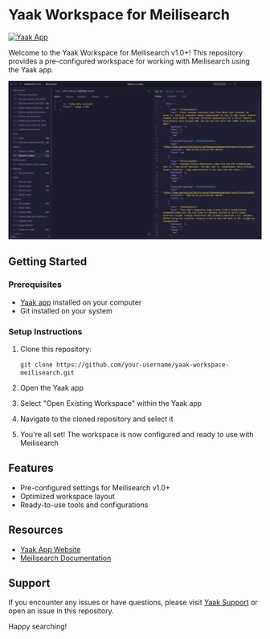 # Yaak Workspace for Meilisearch

[![Yaak App](https://img.shields.io/badge/Yaak-App-blue)](https://yaak.app)

Welcome to the Yaak Workspace for Meilisearch v1.0+! This repository provides a pre-configured workspace for working with Meilisearch using the Yaak app.

![Visual of the Yaak app with Meilisearch](/visual.png)

## Getting Started

### Prerequisites

- [Yaak app](https://yaak.app) installed on your computer
- Git installed on your system

### Setup Instructions

1. Clone this repository:
   ```
   git clone https://github.com/your-username/yaak-workspace-meilisearch.git
   ```

2. Open the Yaak app

3. Select "Open Existing Workspace" within the Yaak app

4. Navigate to the cloned repository and select it

5. You're all set! The workspace is now configured and ready to use with Meilisearch

## Features

- Pre-configured settings for Meilisearch v1.0+
- Optimized workspace layout
- Ready-to-use tools and configurations

## Resources

- [Yaak App Website](https://yaak.app)
- [Meilisearch Documentation](https://docs.meilisearch.com/)

## Support

If you encounter any issues or have questions, please visit [Yaak Support](https://yaak.app/support) or open an issue in this repository.

Happy searching!
